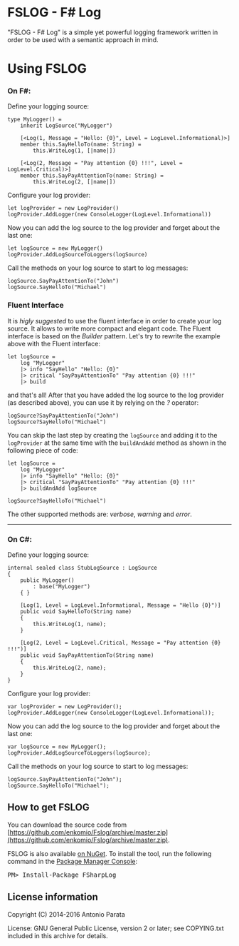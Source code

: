 # FSLOG - F# Log

"FSLOG - F# Log" is a simple yet powerful logging framework written in order to be used with a semantic approach in mind.

# Using FSLOG

### On F#:

Define your logging source:

	type MyLogger() =
	    inherit LogSource("MyLogger")

	    [<Log(1, Message = "Hello: {0}", Level = LogLevel.Informational)>]
	    member this.SayHelloTo(name: String) =
	        this.WriteLog(1, [|name|])

	    [<Log(2, Message = "Pay attention {0} !!!", Level = LogLevel.Critical)>]
	    member this.SayPayAttentionTo(name: String) =
	        this.WriteLog(2, [|name|])

Configure your log provider:

	let logProvider = new LogProvider()
    logProvider.AddLogger(new ConsoleLogger(LogLevel.Informational))

Now you can add the log source to the log provider and forget about the last one:
	
	let logSource = new MyLogger()
	logProvider.AddLogSourceToLoggers(logSource)

Call the methods on your log source to start to log messages:
	
	logSource.SayPayAttentionTo("John")
	logSource.SayHelloTo("Michael")
	
### Fluent Interface

It is *higly suggested* to use the fluent interface in order to create your log source. It allows to write more compact and elegant code. The Fluent interface is based on the _Builder_ pattern. Let's try to rewrite the example above with the Fluent interface:

    let logSource =
        log "MyLogger"
        |> info "SayHello" "Hello: {0}"
        |> critical "SayPayAttentionTo" "Pay attention {0} !!!"
        |> build

and that's all! After that you have added the log source to the log provider (as described above), you can use it by relying on the _?_ operator:

    logSource?SayPayAttentionTo("John")
    logSource?SayHelloTo("Michael")
    
You can skip the last step by creating the ``logSource`` and adding it to the ``logProvider`` at the same time with the ``buildAndAdd`` method as shown in the following piece of code:

    let logSource =
        log "MyLogger"
        |> info "SayHello" "Hello: {0}"
        |> critical "SayPayAttentionTo" "Pay attention {0} !!!"
        |> buildAndAdd logSource
	
    logSource?SayHelloTo("Michael")
    
The other supported methods are: _verbose_, _warning_ and _error_.

---
### On C#:

Define your logging source:

	internal sealed class StubLogSource : LogSource
    {
        public MyLogger()
            : base("MyLogger")
        { }

        [Log(1, Level = LogLevel.Informational, Message = "Hello {0}")]
        public void SayHelloTo(String name)
        {
            this.WriteLog(1, name);
        }

        [Log(2, Level = LogLevel.Critical, Message = "Pay attention {0} !!!")]
        public void SayPayAttentionTo(String name)
        {
            this.WriteLog(2, name);
        }
    }

Configure your log provider:

	var logProvider = new LogProvider();
    logProvider.AddLogger(new ConsoleLogger(LogLevel.Informational));

Now you can add the log source to the log provider and forget about the last one:
	
	var logSource = new MyLogger();
	logProvider.AddLogSourceToLoggers(logSource);

Call the methods on your log source to start to log messages:
	
	logSource.SayPayAttentionTo("John");
	logSource.SayHelloTo("Michael");

## How to get FSLOG

You can download the source code from [https://github.com/enkomio/Fslog/archive/master.zip](https://github.com/enkomio/Fslog/archive/master.zip).

<div class="row">
  <div class="span1"></div>
  <div class="span6">
    <div class="well well-small" id="nuget">
      FSLOG is also available <a href="http://www.nuget.org/packages/FSharpLog">on NuGet</a>.
      To install the tool, run the following command in the <a href="http://docs.nuget.org/docs/start-here/using-the-package-manager-console">Package Manager Console</a>:
      <pre>PM> Install-Package FSharpLog</pre>
    </div>
  </div>
  <div class="span1"></div>
</div>

## License information

Copyright (C) 2014-2016 Antonio Parata

License: GNU General Public License, version 2 or later; see COPYING.txt included in this archive for details.